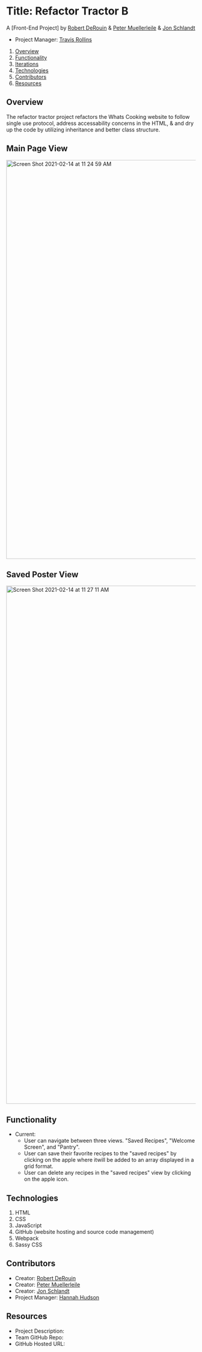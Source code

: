# Title: Refactor Tractor B

A [Front-End Project] by [Robert DeRouin](https://github.com/robertjosephderouin) & [Peter Muellerleile](https://github.com/pcmueller) & [Jon Schlandt](https://github.com/jon-schlandt)

* Project Manager: [Travis Rollins](https://github.com/Kalikoze)

1. [Overview](#overview)
2. [Functionality](#functionality)
3. [Iterations](#iterations)
4. [Technologies](#technologies)
5. [Contributors](#contributors)
6. [Resources](#resources)

## Overview

The refactor tractor project refactors the Whats Cooking website to follow single use protocol, address accessability concerns in the HTML, & and dry up the code by utilizing inheritance and better class structure.

## Main Page View

<img width="1058" alt="Screen Shot 2021-02-14 at 11 24 59 AM" src="https://user-images.githubusercontent.com/72281855/107885414-6d7e5b00-6eb7-11eb-90ec-fde257023660.png">

## Saved Poster View

<img width="1374" alt="Screen Shot 2021-02-14 at 11 27 11 AM" src="https://user-images.githubusercontent.com/72281855/107885452-a3bbda80-6eb7-11eb-851f-402d17fac80b.png">

## Functionality

* Current:
  * User can navigate between three views. "Saved Recipes", "Welcome Screen", and "Pantry".
  * User can save their favorite recipes to the "saved recipes" by clicking on the apple where itwill be added to an array displayed in a grid format.
  * User can delete any recipes in the "saved recipes" view by clicking on the apple icon.

## Technologies

1. HTML
2. CSS
3. JavaScript
4. GitHub (website hosting and source code management)
5. Webpack
6. Sassy CSS

## Contributors

* Creator: [Robert DeRouin](https://github.com/robertjosephderouin)
* Creator: [Peter Muellerleile](https://github.com/pcmueller)
* Creator: [Jon Schlandt](https://github.com/jon-schlandt)
* Project Manager: [Hannah Hudson](https://github.com/hannahhch)

## Resources
* Project Description: 
* Team GitHub Repo:
* GitHub Hosted URL:
